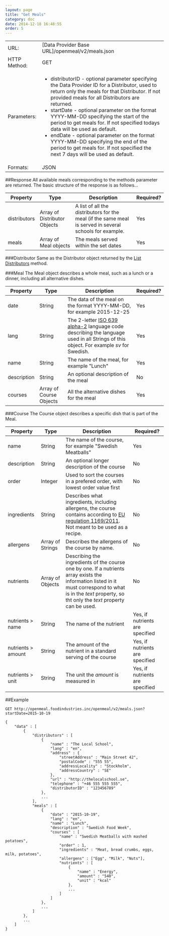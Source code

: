 ```yaml
---
layout: page
title: "Get Meals"
category: doc
date: 2014-12-18 16:48:55
order: 5
---
```

<table>
	<tr>
		<td>URL: </td>
		<td>[Data Provider Base URL]/openmeal/v2/meals.json</td>
	</tr>
	<tr>
		<td>HTTP Method: </td>
		<td>GET</td>
	</tr>
	<tr>
		<td>Parameters: </td>
		<td><ul>
			<li>distributorID - optional parameter specifying the Data Provider ID for a Distributor, used to return only the meals for that Distributor. If not provided meals for all Distributors are returned.</li>
			<li>startDate - optional parameter on the format YYYY-MM-DD specifying the start of the period to get meals for. If not specified todays data will be used as default.</li>
			<li>endDate - optional parameter on the format YYYY-MM-DD specifying the end of the period to get meals for. If not specified the next 7 days will be used as default.</li>
		</ul></td>
	</tr>
	<tr>
		<td>Formats: </td>
		<td>JSON</td>
	</tr>
</table>

##Response
All available meals corresponding to the methods parameter are returned. The basic structure of the response is as follows...

|Property|Type|Description|Required?|
|-----------|------|--------------|-------------|
|distributors|Array of Distributor Objects|A list of all the distributors for the meal (if the same meal is served in several schools for example. |Yes| 
|meals|Array of Meal objects|The meals served within the set dates|Yes| 

###Distributor
Same as the Distributor object returned by the [List Distributors](/doc/list-distributors.html) method.

###Meal
The Meal object describes a whole meal, such as a lunch or a dinner, including all alternative dishes.

|Property|Type|Description|Required?|
|-----------|------|--------------|-------------|
|date|String|The data of the meal on the format YYYY-MM-DD, for example 2015-12-25|Yes|
|lang|String|The 2-letter [ISO 639 alpha-2](http://en.wikipedia.org/wiki/ISO_639-1) language code describing the language used in all Strings of this object. For example *sv* for Swedish.|Yes|
|name|String|The name of the meal, for example "Lunch"|Yes|
|description|String|An optional description of the meal|No|
|courses|Array of Course Objects|All the alternative dishes for the meal|Yes|

###Course
The Course object describes a specific dish that is part of the Meal.

|Property|Type|Description|Required?|
|-----------|------|--------------|-------------|
|name|String|The name of the course, for example "Swedish Meatballs"|Yes|
|description|String|An optional longer description of the course|No|
|order|Integer|Used to sort the courses in a prefered order, with lowest order value first|No|
|ingredients|String|Describes what ingredients, including allergens, the course contains according to [EU regulation 1169/2011](http://eur-lex.europa.eu/LexUriServ/LexUriServ.do?uri=OJ:L:2011:304:0018:0063:EN:PDF). Not meant to be used as a recipe.|No|
|allergens|Array of Strings|Describes the allergens of the course by name.|No|
|nutrients|Array of Objects|Describing the ingredients of the course one by one. If a nutrients array exists the information listed in it must correspond to what is in the *text* property, so tht only the *text* property can be used.|No|
|nutrients > name|String|The name of the nutrient|Yes, if nutrients are specified|
|nutrients > amount|String|The amount of the nutrient in a standard serving of the course|Yes, if nutrients are specified|
|nutrients > unit|String|The unit the *amount* is measured in|Yes, if nutrients are specified|

##Example

    GET http://openmeal.foodindustries.inc/openmeal/v2/meals.json?startDate=2015-10-19
   
    {
	    "data" : [
		    {
	    	    "distributors" : [
				    {
    				    "name" : "The Local School",	
    				    "lang" : "en",	
					    "address" : {
	    				    "streetAddress" : "Main Street 42",
	    				    "postalCode" : "555 55",
	    				    "addressLocality" : "Stockholm",			
						    "addressCountry" : "SE"
    				    },
    				    "url" : "http://thelocalschool.se",
    				    "telephone" : "+46 555 555 555",
					    "distributorID" : "123456789"
    			    },
				    ...
    		    ],					
			    "meals" : [
				    {
			    	    "date" : "2015-10-19",
			    	    "lang" : "en",
			    	    "name" : "Lunch",
			    	    "description" : "Swedish Food Week",
					    "courses" : [
			    		    "name" : "Swedish Meatballs with mashed potatoes",							
			    		    "order" : 1,			
						    "ingredients" : "Meat, bread crumbs, eggs, milk, potatoes",	
						    "allergens" : ["Egg", "Milk", "Nuts"],						    
							"nutrients" : [
								{
    								"name" : "Energy",
    								"amount" : "540",
									"unit" : "kcal"
    							},
								...
							]
					    ]
    			    },
				    ...
			    ]	
    	    },
    	    ...	
	    ]	 	   
    }
